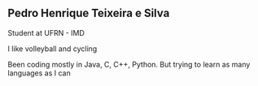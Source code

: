 ## Pedro Henrique Teixeira e Silva

Student at UFRN - IMD  

I like volleyball and cycling

Been coding mostly in Java, C, C++, Python. But trying to learn as many languages as I can
